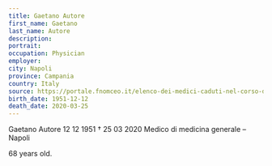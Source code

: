 ```yaml
---
title: Gaetano Autore
first_name: Gaetano
last_name: Autore
description: 
portrait: 
occupation: Physician
employer: 
city: Napoli
province: Campania
country: Italy 
source: https://portale.fnomceo.it/elenco-dei-medici-caduti-nel-corso-dellepidemia-di-covid-19/
birth_date: 1951-12-12
death_date: 2020-03-25
---
```


Gaetano Autore 12 12 1951 † 25 03 2020
Medico di medicina generale – Napoli

68 years old.